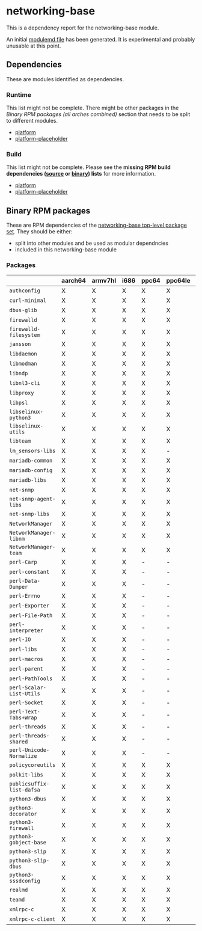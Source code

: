 # networking-base
This is a dependency report for the networking-base module.

An initial [modulemd file](networking-base.yaml) has been generated. It is experimental and probably unusable at this point.
## Dependencies
These are modules identified as dependencies.
### Runtime
This list might not be complete. There might be other packages in the *Binary RPM packages (all arches combined)* section that needs to be split to different modules.
* [platform](../platform)
* [platform-placeholder](../platform-placeholder)
### Build
This list might not be complete.
Please see the **missing RPM build dependencies ([source](all/buildtime-source-packages-short.txt) or [binary](all/buildtime-binary-packages-short.txt)) lists** for more information.
* [platform](../platform)
* [platform-placeholder](../platform-placeholder)
## Binary RPM packages
These are RPM dependencies of the [networking-base top-level package set](networking-base.csv). They should be either:
* split into other modules and be used as modular dependncies
* included in this networking-base module
### Packages
| |aarch64 |armv7hl |i686 |ppc64 |ppc64le |s390x |x86_64 |
|---|---|---|---|---|---|---|---|
| `authconfig` | X | X | X | X | X | X | X |
| `curl-minimal` | X | X | X | X | X | X | X |
| `dbus-glib` | X | X | X | X | X | X | X |
| `firewalld` | X | X | X | X | X | X | X |
| `firewalld-filesystem` | X | X | X | X | X | X | X |
| `jansson` | X | X | X | X | X | X | X |
| `libdaemon` | X | X | X | X | X | X | X |
| `libmodman` | X | X | X | X | X | X | X |
| `libndp` | X | X | X | X | X | X | X |
| `libnl3-cli` | X | X | X | X | X | X | X |
| `libproxy` | X | X | X | X | X | X | X |
| `libpsl` | X | X | X | X | X | X | X |
| `libselinux-python3` | X | X | X | X | X | X | X |
| `libselinux-utils` | X | X | X | X | X | X | X |
| `libteam` | X | X | X | X | X | X | X |
| `lm_sensors-libs` | X | X | X | X | - | - | X |
| `mariadb-common` | X | X | X | X | X | X | X |
| `mariadb-config` | X | X | X | X | X | X | X |
| `mariadb-libs` | X | X | X | X | X | X | X |
| `net-snmp` | X | X | X | X | X | X | X |
| `net-snmp-agent-libs` | X | X | X | X | X | X | X |
| `net-snmp-libs` | X | X | X | X | X | X | X |
| `NetworkManager` | X | X | X | X | X | X | X |
| `NetworkManager-libnm` | X | X | X | X | X | X | X |
| `NetworkManager-team` | X | X | X | X | X | X | X |
| `perl-Carp` | X | X | X | - | - | - | X |
| `perl-constant` | X | X | X | - | - | - | X |
| `perl-Data-Dumper` | X | X | X | - | - | - | X |
| `perl-Errno` | X | X | X | - | - | - | X |
| `perl-Exporter` | X | X | X | - | - | - | X |
| `perl-File-Path` | X | X | X | - | - | - | X |
| `perl-interpreter` | X | X | X | - | - | - | X |
| `perl-IO` | X | X | X | - | - | - | X |
| `perl-libs` | X | X | X | - | - | - | X |
| `perl-macros` | X | X | X | - | - | - | X |
| `perl-parent` | X | X | X | - | - | - | X |
| `perl-PathTools` | X | X | X | - | - | - | X |
| `perl-Scalar-List-Utils` | X | X | X | - | - | - | X |
| `perl-Socket` | X | X | X | - | - | - | X |
| `perl-Text-Tabs+Wrap` | X | X | X | - | - | - | X |
| `perl-threads` | X | X | X | - | - | - | X |
| `perl-threads-shared` | X | X | X | - | - | - | X |
| `perl-Unicode-Normalize` | X | X | X | - | - | - | X |
| `policycoreutils` | X | X | X | X | X | X | X |
| `polkit-libs` | X | X | X | X | X | X | X |
| `publicsuffix-list-dafsa` | X | X | X | X | X | X | X |
| `python3-dbus` | X | X | X | X | X | X | X |
| `python3-decorator` | X | X | X | X | X | X | X |
| `python3-firewall` | X | X | X | X | X | X | X |
| `python3-gobject-base` | X | X | X | X | X | X | X |
| `python3-slip` | X | X | X | X | X | X | X |
| `python3-slip-dbus` | X | X | X | X | X | X | X |
| `python3-sssdconfig` | X | X | X | X | X | X | X |
| `realmd` | X | X | X | X | X | X | X |
| `teamd` | X | X | X | X | X | X | X |
| `xmlrpc-c` | X | X | X | X | X | X | X |
| `xmlrpc-c-client` | X | X | X | X | X | X | X |
